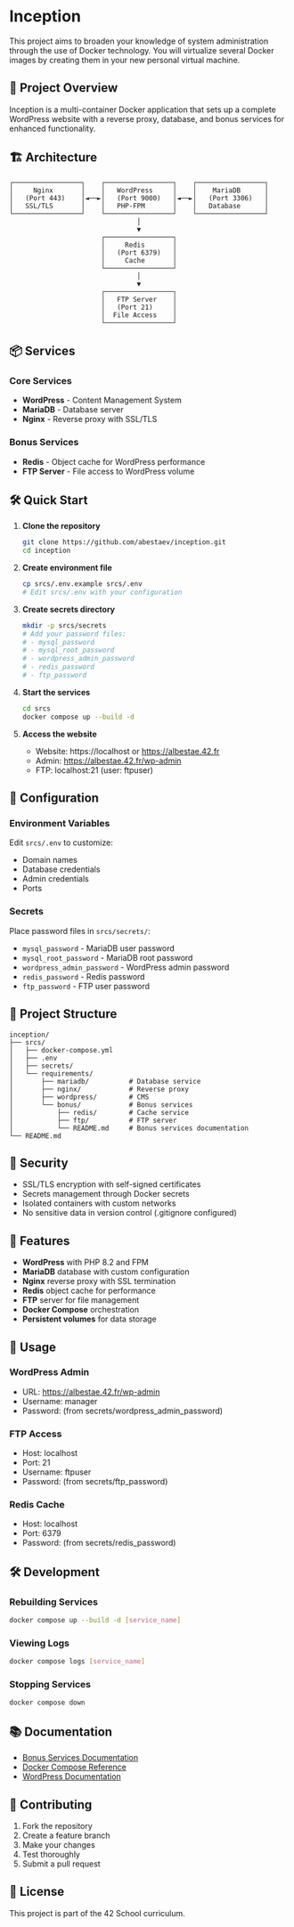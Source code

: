 # Inception

This project aims to broaden your knowledge of system administration through the use of Docker technology. You will virtualize several Docker images by creating them in your new personal virtual machine.

## 🚀 Project Overview

Inception is a multi-container Docker application that sets up a complete WordPress website with a reverse proxy, database, and bonus services for enhanced functionality.

## 🏗️ Architecture

```
┌─────────────────┐    ┌─────────────────┐    ┌─────────────────┐
│     Nginx       │    │   WordPress     │    │    MariaDB      │
│   (Port 443)    │◄──►│   (Port 9000)   │◄──►│   (Port 3306)   │
│   SSL/TLS       │    │   PHP-FPM       │    │   Database      │
└─────────────────┘    └─────────────────┘    └─────────────────┘
                                │
                                ▼
                       ┌─────────────────┐
                       │     Redis       │
                       │   (Port 6379)   │
                       │     Cache       │
                       └─────────────────┘
                                │
                                ▼
                       ┌─────────────────┐
                       │   FTP Server    │
                       │   (Port 21)     │
                       │  File Access    │
                       └─────────────────┘
```

## 📦 Services

### Core Services
- **WordPress** - Content Management System
- **MariaDB** - Database server
- **Nginx** - Reverse proxy with SSL/TLS

### Bonus Services
- **Redis** - Object cache for WordPress performance
- **FTP Server** - File access to WordPress volume

## 🛠️ Quick Start

1. **Clone the repository**
   ```bash
   git clone https://github.com/abestaev/inception.git
   cd inception
   ```

2. **Create environment file**
   ```bash
   cp srcs/.env.example srcs/.env
   # Edit srcs/.env with your configuration
   ```

3. **Create secrets directory**
   ```bash
   mkdir -p srcs/secrets
   # Add your password files:
   # - mysql_password
   # - mysql_root_password
   # - wordpress_admin_password
   # - redis_password
   # - ftp_password
   ```

4. **Start the services**
   ```bash
   cd srcs
   docker compose up --build -d
   ```

5. **Access the website**
   - Website: https://localhost or https://albestae.42.fr
   - Admin: https://albestae.42.fr/wp-admin
   - FTP: localhost:21 (user: ftpuser)

## 🔧 Configuration

### Environment Variables
Edit `srcs/.env` to customize:
- Domain names
- Database credentials
- Admin credentials
- Ports

### Secrets
Place password files in `srcs/secrets/`:
- `mysql_password` - MariaDB user password
- `mysql_root_password` - MariaDB root password
- `wordpress_admin_password` - WordPress admin password
- `redis_password` - Redis password
- `ftp_password` - FTP user password

## 📁 Project Structure

```
inception/
├── srcs/
│   ├── docker-compose.yml
│   ├── .env
│   ├── secrets/
│   └── requirements/
│       ├── mariadb/          # Database service
│       ├── nginx/            # Reverse proxy
│       ├── wordpress/        # CMS
│       └── bonus/            # Bonus services
│           ├── redis/        # Cache service
│           ├── ftp/          # FTP server
│           └── README.md     # Bonus services documentation
└── README.md
```

## 🔐 Security

- SSL/TLS encryption with self-signed certificates
- Secrets management through Docker secrets
- Isolated containers with custom networks
- No sensitive data in version control (.gitignore configured)

## 🚀 Features

- **WordPress** with PHP 8.2 and FPM
- **MariaDB** database with custom configuration
- **Nginx** reverse proxy with SSL termination
- **Redis** object cache for performance
- **FTP** server for file management
- **Docker Compose** orchestration
- **Persistent volumes** for data storage

## 📝 Usage

### WordPress Admin
- URL: https://albestae.42.fr/wp-admin
- Username: manager
- Password: (from secrets/wordpress_admin_password)

### FTP Access
- Host: localhost
- Port: 21
- Username: ftpuser
- Password: (from secrets/ftp_password)

### Redis Cache
- Host: localhost
- Port: 6379
- Password: (from secrets/redis_password)

## 🛠️ Development

### Rebuilding Services
```bash
docker compose up --build -d [service_name]
```

### Viewing Logs
```bash
docker compose logs [service_name]
```

### Stopping Services
```bash
docker compose down
```

## 📚 Documentation

- [Bonus Services Documentation](srcs/requirements/bonus/README.md)
- [Docker Compose Reference](https://docs.docker.com/compose/)
- [WordPress Documentation](https://wordpress.org/support/)

## 🤝 Contributing

1. Fork the repository
2. Create a feature branch
3. Make your changes
4. Test thoroughly
5. Submit a pull request

## 📄 License

This project is part of the 42 School curriculum.
